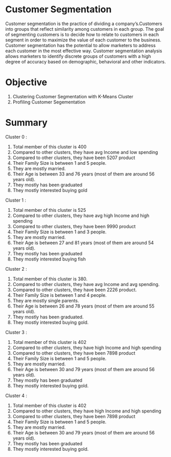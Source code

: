 # Customer Segmentation
Customer segmentation is the practice of dividing a company’s.Customers into groups that reflect similarity among customers in each group. The goal of segmenting customers is to decide how to relate to customers in each segment in order to maximize the value of each customer to the business.
Customer segmentation has the potential to allow marketers to address each customer in the most effective way. Customer segmentation analysis allows marketers to identify discrete groups of customers with a high degree of accuracy based on demographic, behavioral and other indicators.

# Objective
1. Clustering Customer Segmentation with K-Means Cluster
2. Profiling Customer Segementation

# Summary
Cluster 0 :
1. Total member of this cluster is 400
2. Compared to other clusters, they have avg Income and
low spending
3. Compared to other clusters, they have been 5207 product
4. Their Family Size is between 1 and 5 people.
5. They are mostly married.
6. Their Age is between 33 and 76 years (most of them are
around 56 years old).
7. They mostly has been graduated
8. They mostly interested buying gold


Cluster 1 :
1. Total member of this cluster is 525
2. Compared to other clusters, they have avg high Income
and high spending
3. Compared to other clusters, they have been 9990 product
4. Their Family Size is between 1 and 3 people.
5. They are mostly married.
6. Their Age is between 27 and 81 years (most of them are
around 54 years old).
7. They mostly has been graduated
8. They mostly interested buying fish

Cluster 2 :
1. Total member of this cluster is 380.
2. Compared to other clusters, they have avg Income and avg
spending.
3. Compared to other clusters, they have been 2226 product.
4. Their Family Size is between 1 and 4 people.
5. They are mostly single parents.
6. Their Age is between 26 and 78 years (most of them are
around 55 years old).
7. They mostly has been graduated.
8. They mostly interested buying gold.

Cluster 3 :
1. Total member of this cluster is 402
2. Compared to other clusters, they have high Income and
high spending
3. Compared to other clusters, they have been 7898 product
4. Their Family Size is between 1 and 5 people.
5. They are mostly married.
6. Their Age is between 30 and 79 years (most of them are
around 56 years old).
7. They mostly has been graduated
8. They mostly interested buying gold.

Cluster 4 :
1. Total member of this cluster is 402
2. Compared to other clusters, they have high Income and
high spending
3. Compared to other clusters, they have been 7898 product
4. Their Family Size is between 1 and 5 people.
5. They are mostly married.
6. Their Age is between 30 and 79 years (most of them are
around 56 years old).
7. They mostly has been graduated
8. They mostly interested buying gold.

